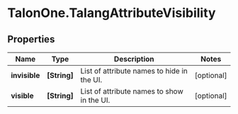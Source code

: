# TalonOne.TalangAttributeVisibility

## Properties

Name | Type | Description | Notes
------------ | ------------- | ------------- | -------------
**invisible** | **[String]** | List of attribute names to hide in the UI. | [optional] 
**visible** | **[String]** | List of attribute names to show in the UI. | [optional] 



